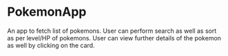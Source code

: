 # PokemonApp

An app to fetch list of pokemons. User can perform search as well as sort as per level/HP of pokemons. User can view further details of the pokemon as well by clicking on the card.
